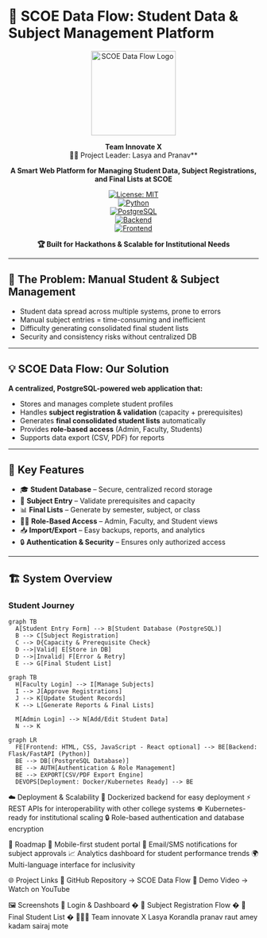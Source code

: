 # 🏫 SCOE Data Flow: Student Data & Subject Management Platform

<div align="center">

<img src="./src/assets/LOGO.jpg" alt="SCOE Data Flow Logo" height="170">

**Team Innovate X**  
👩‍💻 Project Leader: Lasya and Pranav**

**A Smart Web Platform for Managing Student Data, Subject Registrations, and Final Lists at SCOE**

[![License: MIT](https://img.shields.io/badge/License-MIT-yellow.svg)](https://opensource.org/licenses/MIT)  
[![Python](https://img.shields.io/badge/Python-3.9+-blue.svg)](https://www.python.org/)  
[![PostgreSQL](https://img.shields.io/badge/Database-PostgreSQL-blue.svg)](https://www.postgresql.org/)  
[![Backend](https://img.shields.io/badge/Backend-Flask%20%7C%20FastAPI-red.svg)](https://fastapi.tiangolo.com/)  
[![Frontend](https://img.shields.io/badge/Frontend-HTML%20%7C%20CSS%20%7C%20JS-green.svg)](https://developer.mozilla.org/)  

**🏆 Built for Hackathons & Scalable for Institutional Needs**

</div>

---

## 🚨 The Problem: Manual Student & Subject Management  

- Student data spread across multiple systems, prone to errors  
- Manual subject entries = time-consuming and inefficient  
- Difficulty generating consolidated final student lists  
- Security and consistency risks without centralized DB  

---

## 💡 SCOE Data Flow: Our Solution  

**A centralized, PostgreSQL-powered web application that:**
- Stores and manages complete student profiles  
- Handles **subject registration & validation** (capacity + prerequisites)  
- Generates **final consolidated student lists** automatically  
- Provides **role-based access** (Admin, Faculty, Students)  
- Supports data export (CSV, PDF) for reports  

---

## 🔑 Key Features  

- 🎓 **Student Database** – Secure, centralized record storage  
- 📝 **Subject Entry** – Validate prerequisites and capacity  
- 📊 **Final Lists** – Generate by semester, subject, or class  
- 👨‍🏫 **Role-Based Access** – Admin, Faculty, and Student views  
- 📥 **Import/Export** – Easy backups, reports, and analytics  
- 🔒 **Authentication & Security** – Ensures only authorized access  

---

## 🏗️ System Overview  

### Student Journey  
```mermaid
graph TB
  A[Student Entry Form] --> B[Student Database (PostgreSQL)]
  B --> C[Subject Registration]
  C --> D{Capacity & Prerequisite Check}
  D -->|Valid| E[Store in DB]
  D -->|Invalid| F[Error & Retry]
  E --> G[Final Student List]
```

```mermaid
graph TB
  H[Faculty Login] --> I[Manage Subjects]
  I --> J[Approve Registrations]
  J --> K[Update Student Records]
  K --> L[Generate Reports & Final Lists]

  M[Admin Login] --> N[Add/Edit Student Data]
  N --> K
```
```mermaid
graph LR
  FE[Frontend: HTML, CSS, JavaScript - React optional] --> BE[Backend: Flask/FastAPI (Python)]
  BE --> DB[(PostgreSQL Database)]
  BE --> AUTH[Authentication & Role Management]
  BE --> EXPORT[CSV/PDF Export Engine]
  DEVOPS[Deployment: Docker/Kubernetes Ready] --> BE
```

☁️ Deployment & Scalability
🚀 Dockerized backend for easy deployment
⚡ REST APIs for interoperability with other college systems
☸️ Kubernetes-ready for institutional scaling
🔒 Role-based authentication and database encryption

🔮 Roadmap
📱 Mobile-first student portal
🔔 Email/SMS notifications for subject approvals
📈 Analytics dashboard for student performance trends
🌍 Multi-language interface for inclusivity

🌐 Project Links
📂 GitHub Repository → SCOE Data Flow
🎥 Demo Video → Watch on YouTube

🖼️ Screenshots
🔹 Login & Dashboard
�
🔹 Subject Registration Flow
�
🔹 Final Student List
�
👨‍👩‍👧 Team innovate X
Lasya Korandla
pranav raut
amey kadam
sairaj mote
